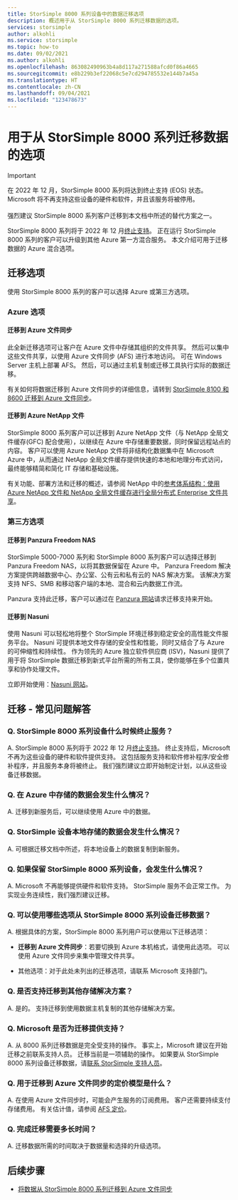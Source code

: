 ```yaml
---
title: StorSimple 8000 系列设备中的数据迁移选项
description: 概述用于从 StorSimple 8000 系列迁移数据的选项。
services: storsimple
author: alkohli
ms.service: storsimple
ms.topic: how-to
ms.date: 09/02/2021
ms.author: alkohli
ms.openlocfilehash: 863082490963b4a8d117a271588afcd0f86a4665
ms.sourcegitcommit: e8b229b3ef22068c5e7cd294785532e144b7a45a
ms.translationtype: HT
ms.contentlocale: zh-CN
ms.lasthandoff: 09/04/2021
ms.locfileid: "123478673"
---
```

# <a name="options-to-migrate-data-from-storsimple-8000-series"></a>用于从 StorSimple 8000 系列迁移数据的选项

> [!IMPORTANT]
> 在 2022 年 12 月，StorSimple 8000 系列将达到终止支持 (EOS) 状态。 Microsoft 将不再支持这些设备的硬件和软件，并且该服务将被停用。</br></br>
> 强烈建议 StorSimple 8000 系列客户迁移到本文档中所述的替代方案之一。

StorSimple 8000 系列将于 2022 年 12 月[终止支持](https://support.microsoft.com/lifecycle/search?alpha=Azure%20StorSimple%208000%20Series)。 正在运行 StorSimple 8000 系列的客户可以升级到其他 Azure 第一方混合服务。 本文介绍可用于迁移数据的 Azure 混合选项。

## <a name="migration-options"></a>迁移选项

使用 StorSimple 8000 系列的客户可以选择 Azure 或第三方选项。

### <a name="azure-options"></a>Azure 选项

#### <a name="migrate-to-azure-file-sync"></a>迁移到 Azure 文件同步

此全新迁移选项可让客户在 Azure 文件中存储其组织的文件共享。 然后可以集中这些文件共享，以使用 Azure 文件同步 (AFS) 进行本地访问。 可在 Windows Server 主机上部署 AFS。 然后，可以通过主机复制或迁移工具执行实际的数据迁移。

有关如何将数据迁移到 Azure 文件同步的详细信息，请转到 [StorSimple 8100 和 8600 迁移到 Azure 文件同步](../storage/files/storage-files-migration-storsimple-8000.md)。

#### <a name="migrate-to-azure-netapp-files"></a>迁移到 Azure NetApp 文件

StorSimple 8000 系列客户可以迁移到 Azure NetApp 文件（与 NetApp 全局文件缓存(GFC) 配合使用），以继续在 Azure 中存储重要数据，同时保留远程站点的内容。 客户可以使用 Azure NetApp 文件将非结构化数据集中在 Microsoft Azure 中，从而通过 NetApp 全局文件缓存提供快速的本地和地理分布式访问，最终能够精简和简化 IT 存储和基础设施。

有关功能、部署方法和迁移的概述，请参阅 NetApp 中的[参考体系结构：使用 Azure NetApp 文件和 NetApp 全局文件缓存进行全局分布式 Enterprise 文件共享](https://f.hubspotusercontent20.net/hubfs/525875/r3_NA-581-0521-Ref-Arch-ANF-GFC-StorSimple%20(1)%20(1)%20(2).pdf)。<!--Not included: 1) Partnership with MS; 2) How to initiate migration with NetApp (other providers point people to their site).-->

### <a name="third-party-options"></a>第三方选项

#### <a name="migrate-to-panzura-freedom-nas"></a>迁移到 Panzura Freedom NAS

StorSimple 5000-7000 系列和 StorSimple 8000 系列客户可以选择迁移到 Panzura Freedom NAS，以将其数据保留在 Azure 中。 Panzura Freedom 解决方案提供跨越数据中心、办公室、公有云和私有云的 NAS 解决方案。 该解决方案支持 NFS、SMB 和移动客户端的本地、混合和云内数据工作流。

Panzura 支持此迁移，客户可以通过在 [Panzura 网站](https://panzura.com/migrate-storsimple-panzura/)请求迁移支持来开始。

#### <a name="migrate-to-nasuni"></a>迁移到 Nasuni

使用 Nasuni 可以轻松地将整个 StorSimple 环境迁移到稳定安全的高性能文件服务平台。 Nasuni 可提供本地文件存储的安全性和性能，同时又结合了与 Azure 的可伸缩性和持续性。 作为领先的 Azure 独立软件供应商 (ISV)，Nasuni 提供了用于将 StorSimple 数据迁移到新式平台所需的所有工具，使你能够在多个位置共享和协作处理文件。

立即开始使用：[Nasuni 网站](https://info.nasuni.com/storsimple8000-webinar)。

<!-- 04/09/2020 v-grpr (priestlg) - As per request, commenting out this section because the information that will go into this section is forthcoming
#### Migrate to Cohesity

Cohesity enables you to migrate data from your current StorSimple 5000–7000 to the Cohesity Data Platform on Azure. The Cohesity Data Platform is a software-defined web-scale solution that consolidates files, backups, objects, and VMs onto a single cloud-native solution. After migration to the Data Platform, you can manage, protect, and provision data and apps from cloud to core through a single pane of glass. With Cohesity, start with as few as three nodes. 

Learn more on [migration to the Cohesity Data Platform](https://info.cohesity.com/migrate-from-storsimple-to-cohesity.html).

#### Migrate to Nasuni

Nasuni makes it easy for StorSimple 5000-7000 customers to migrate and keep their data in Azure.  Nasuni is a leading Azure-based NAS storage solution, giving customers the performance and security they expect from on-prem solutions, with cloud economics and scale.  In addition to high performance file storage, Nasuni and Azure handle backup and DR, while allowing you to share and collaborate on your data around the globe with centralized file storage management. 

Nasuni has the experience to make your migration easy – get started today: https://info.nasuni.com/nasuni-storsimple-migration

#### Migrate to Talon FAST

Talon makes it easy for StorSimple 5000-7000 customers to continue to leverage the benefits they valued so much in the StorSimple platform (small on-site footprint backed by unlimited cloud resources) with even greater function.  With the Talon FAST solution, customers can migrate and keep their data in Azure, while now having an even smaller software-only onsite footprint and adding benefits such as global file locking, global namespace, and multi-site collaboration.  Talon is a leading Azure ecosystem solution, working with global customers to migrate their on-premises file server workloads into a consolidated, Azure-based footprint without compromising user workflow or experience.  

Learn more about how to evolve to a cloud-consolidated enterprise at https://www.talonstorage.com/alliances/microsoft-storsimple.
-->

## <a name="migration---frequently-asked-questions"></a>迁移 - 常见问题解答

### <a name="q-when-do-the-storsimple-8000-series-devices-reach-end-of-service"></a>Q. StorSimple 8000 系列设备什么时候终止服务？

A. StorSimple 8000 系列将于 2022 年 12 月[终止支持](https://support.microsoft.com/[lifecycle/search?alpha=Azure%20StorSimple%208000%20Series)。 终止支持后，Microsoft 不再为这些设备的硬件和软件提供支持。 这包括服务支持和软件修补程序/安全修补程序，并且服务本身将被终止。 我们强烈建议立即开始制定计划，以从这些设备迁移数据。

### <a name="q-what-happens-to-the-data-i-have-stored-in-azure"></a>Q. 在 Azure 中存储的数据会发生什么情况？  

A. 迁移到新服务后，可以继续使用 Azure 中的数据。

### <a name="q-what-happens-to-the-data-i-have-stored-locally-on-my-storsimple-device"></a>Q. StorSimple 设备本地存储的数据会发生什么情况？

A. 可根据迁移文档中所述，将本地设备上的数据复制到新服务。

### <a name="q-what-happens-if-i-want-to-keep-my-storsimple-8000-series-appliance"></a>Q. 如果保留 StorSimple 8000 系列设备，会发生什么情况？

A. Microsoft 不再能够提供硬件和软件支持。 StorSimple 服务不会正常工作。 为实现业务连续性，我们强烈建议迁移。

### <a name="q-what-options-are-available-to-migrate-data-from-storsimple-8000-series-devices"></a>Q. 可以使用哪些选项从 StorSimple 8000 系列设备迁移数据？

A. 根据具体的方案，StorSimple 8000 系列用户可以使用以下迁移选项：

* **迁移到 Azure 文件同步**：若要切换到 Azure 本机格式，请使用此选项。 可以使用 Azure 文件同步来集中管理文件共享。

* 其他选项：对于此处未列出的迁移选项，请联系 Microsoft 支持部门。

### <a name="q-is-migration-to-other-storage-solutions-supported"></a>Q. 是否支持迁移到其他存储解决方案？

A. 是的。 支持迁移到使用数据主机复制的其他存储解决方案。

### <a name="q-is-migration-supported-by-microsoft"></a>Q. Microsoft 是否为迁移提供支持？

A. 从 8000 系列迁移数据是完全受支持的操作。 事实上，Microsoft 建议在开始迁移之前联系支持人员。 迁移当前是一项辅助的操作。 如果要从 StorSimple 8000 系列设备迁移数据，请[联系 StorSimple 支持人员](mailto:storsimp@microsoft.com)。

### <a name="q-what-is-the-pricing-model-for-migration-to-azure-file-sync"></a>Q. 用于迁移到 Azure 文件同步的定价模型是什么？

A. 在使用 Azure 文件同步时，可能会产生服务的订阅费用。 客户还需要持续支付存储费用。 有关估计值，请参阅 [AFS 定价]( https://azure.microsoft.com/pricing/details/storage/files/)。

### <a name="q-how-long-does-it-take-to-complete-a-migration"></a>Q. 完成迁移需要多长时间？

A. 迁移数据所需的时间取决于数据量和选择的升级选项。

## <a name="next-steps"></a>后续步骤

* [将数据从 StorSimple 8000 系列迁移到 Azure 文件同步](../storage/files/storage-files-migration-storsimple-8000.md)